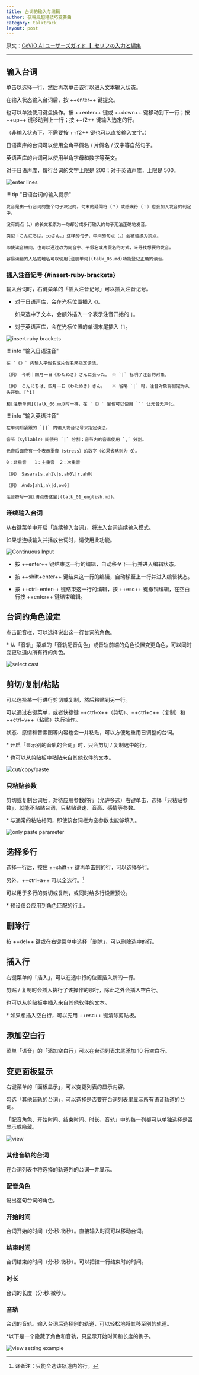 ```yaml
---
title: 台词的输入与编辑
author: 夜輪風超絶技巧変奏曲
category: talktrack
layout: post
---
```

原文：[CeVIO AI ユーザーズガイド ┃ セリフの入力と編集](https://cevio.jp/guide/cevio_ai/talktrack/talk_01/)

---

## 输入台词

单击以选择一行，然后再次单击该行以进入文本输入状态。

在输入状态输入台词后，按 ++enter++ 键提交。

也可以单独使用键盘操作。按 ++enter++ 键或 ++down++ 键移动到下一行；按 ++up++ 键移动到上一行；按 ++f2++ 键输入选定的行。

（非输入状态下，不需要按 ++f2++ 键也可以直接输入文字。）

日语声库的台词可以使用全角平假名 / 片假名 / 汉字等自然句子。

英语声库的台词可以使用半角字母和数字等英文。

对于日语声库，每行台词的文字上限是 200；对于英语声库，上限是 500。

![enter lines](images/tutorial_talk_2.png)

!!! tip "日语台词的输入提示"

    发音是由一行台词的整个句子决定的。句末的疑問符（？）或感嘆符（！）也会加入发音的判定中。

    没有読点（、）的长文和原为一句却分成多行输入的句子无法正确地发音。

    类似「こんにちは。○○さん。」这样的句子，中间的句点（。）会被替换为読点。

    即使读音相同，也可以通过改为同音字、平假名或片假名的方式，来寻找想要的发音。

    容易读错的人名或地名可以使用[注册单词](talk_06.md)功能登记正确的读音。

### 插入注音记号  {#insert-ruby-brackets}

输入台词时，右键菜单的「插入注音记号」可以插入注音记号。

- 对于日语声库，会在光标位置插入 `《》`。<br>
    
    如果选中了文本，会额外插入一个表示注音开始的 `|`。

- 对于英语声库，会在光标位置的单词末尾插入 `[]`。

![insert ruby brackets](images/talk_01_2.png)

!!! info "输入日语注音"

    在 `《》` 内输入平假名或片假名来指定读法。

    （例）　今朝｜四月一日《わたぬき》さんに会った。　※ `|` 标明了注音的对象。

    （例）　こんにちは、四月一日《わたぬき》さん。　　※ 省略 `|` 时，注音对象将假定为从头开始。[^1]

    和[注册单词](talk_06.md)时一样，在 `《》` 里也可以使用 `’` 让元音无声化。

!!! info "输入英语注音"

    在单词后紧跟的 `[]` 内输入发音记号来指定读法。

    音节（syllable）间使用 `|` 分割；音节内的音素使用 `,` 分割。

    元音后面应有一个表示重音（stress）的数字（如果省略则为 0）。

    0：非重音   1：主重音  2：次重音

    （例）　Sasara[s,ah1\|s,ah0\|r,ah0]

    （例）　Ando[ah1,n\|d,ow0]

    注音符号一览[请点击这里](talk_01_english.md)。

### 连续输入台词

从右键菜单中开启「连续输入台词」，将进入台词连续输入模式。

如果想连续输入并播放台词时，请使用此功能。

![Continuous Input](images/talk_01_3.png)

- 按 ++enter++ 键结束这一行的编辑，自动移至下一行并进入编辑状态。

- 按 ++shift+enter++ 键结束这一行的编辑，自动移至上一行并进入编辑状态。

- 按 ++ctrl+enter++ 键结束这一行的编辑，按 ++esc++ 键撤销编辑，在空白行按 ++enter++ 键结束编辑。

## 台词的角色设定

点击配音栏，可以选择说出这一行台词的角色。

\* 从「音轨」菜单的「音轨配音角色」或音轨前端的角色设置变更角色，可以同时变更轨道内所有行的角色。

![select cast](images/tutorial_talk_4.png)

## 剪切/复制/粘贴

可以选择某一行进行剪切或复制，然后粘贴到另一行。

可以通过右键菜单，或者快捷键 ++ctrl+x++（剪切）、++ctrl+c++（复制）和 ++ctrl+v++（粘贴）执行操作。

状态、感情和音素图等内容也会一并粘贴，可以方便地重用已调整的台词。

\* 开启「显示别的音轨的台词」时，只会剪切 / 复制选中的行。

\* 也可以从剪贴板中粘贴来自其他软件的文本。

![cut/copy/paste](images/talk_01_4.png)

### 只粘贴参数

剪切或复制台词后，对待应用参数的行（允许多选）右键单击，选择「只粘贴参数」，就能不粘贴台词，只粘贴语速、音高、感情等参数。

\* 与通常的粘贴相同，即使该台词栏为空参数也能够填入。

![only paste parameter](images/talk_01_5.png)

## 选择多行

选择一行后，按住 ++shift++ 键再单击别的行，可以选择多行。

另外，++ctrl+a++ 可以全选行。[^2]

可以用于多行的剪切或复制，或同时给多行设置预设。

\* 预设仅会应用到角色匹配的行上。

## 删除行

按 ++del++ 键或在右键菜单中选择「删除」，可以删除选中的行。

## 插入行

右键菜单的「插入」，可以在选中行的位置插入新的一行。

剪贴 / 复制时会插入执行了该操作的那行，除此之外会插入空白行。

也可以从剪贴板中插入来自其他软件的文本。

\* 如果想插入空白行，可以先用 ++esc++ 键清除剪贴板。

## 添加空白行

菜单「语音」的「添加空白行」可以在台词列表末尾添加 10 行空白行。

## 变更面板显示

右键菜单的「面板显示」，可以变更列表的显示内容。

勾选「其他音轨的台词」，可以选择是否要在台词列表里显示所有语音轨道的台词。

「配音角色、开始时间、结束时间、时长、音轨」中的每一列都可以单独选择是否显示或隐藏。

![view](images/talk_01_6.png)

### 其他音轨的台词

在台词列表中将选择的轨道外的台词一并显示。

### 配音角色

说出这句台词的角色。

### 开始时间

台词开始的时间（分:秒.微秒）。直接输入时间可以移动台词。

### 结束时间

台词结束的时间（分:秒.微秒）。可以把控一行结束时的时间。

### 时长

台词的长度（分:秒.微秒）。

### 音轨

台词的音轨。输入台词后选择别的轨道，可以轻松地将其移至别的轨道。

\*以下是一个隐藏了角色和音轨，只显示开始时间和长度的例子。

![view setting example](images/talk_01_7.png)

[^1]:译者注：实际情况是从 `《》` 的前一个停顿处（如标点符号）开始。
[^2]:译者注：只能全选该轨道内的行。
